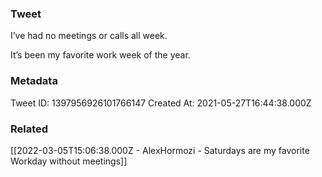 ### Tweet
I’ve had no meetings or calls all week.

It’s been my favorite work week of the year.

### Metadata
Tweet ID: 1397956926101766147
Created At: 2021-05-27T16:44:38.000Z

### Related
[[2022-03-05T15:06:38.000Z - AlexHormozi - Saturdays are my favorite Workday without meetings]]

